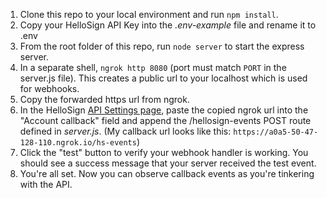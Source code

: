 1. Clone this repo to your local environment and run `npm install`.
2. Copy your HelloSign API Key into the _.env-example_ file and rename it to .env
3. From the root folder of this repo, run `node server` to start the express server.
4. In a separate shell, `ngrok http 8080` (port must match `PORT` in the server.js file). This creates a public url to your localhost which is used for webhooks.
5. Copy the forwarded https url from ngrok.
6. In the HelloSign [API Settings page](https://app.hellosign.com/home/myAccount?current_tab=integrations#api), paste the copied ngrok url into the "Account callback" field and append the /hellosign-events POST route defined in _server.js_. (My callback url looks like this: `https://a0a5-50-47-128-110.ngrok.io/hs-events`)  
7. Click the "test" button to verify your webhook handler is working. You should see a success message that your server received the test event.
8. You're all set. Now you can observe callback events as you're tinkering with the API.